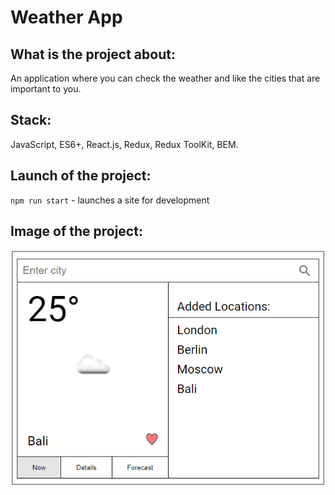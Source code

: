 # Weather App
## What is the project about: 
An application where you can check the weather and like the cities that are important to you.
## Stack:
JavaScript, ES6+, React.js, Redux, Redux ToolKit, BEM.
## Launch of the project:
<code>npm run start</code> - launches a site for development
## Image of the project:
![Image of project](/public/preview.png)
